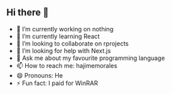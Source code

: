 ## Hi there 👋

- 🔭 I’m currently working on nothing
- 🌱 I’m currently learning React
- 👯 I’m looking to collaborate on rprojects
- 🤔 I’m looking for help with Next.js
- 💬 Ask me about my favourite programming language
- 📫 How to reach me: hajimemorales
- 😄 Pronouns: He
- ⚡ Fun fact: I paid for WinRAR